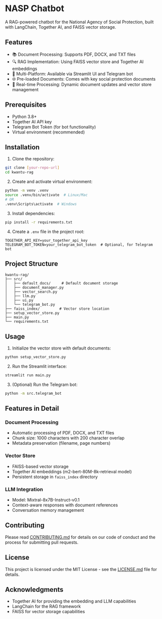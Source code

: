# NASP Chatbot

A RAG-powered chatbot for the National Agency of Social Protection, built with LangChain, Together AI, and FAISS vector storage.

## Features

- 📚 Document Processing: Supports PDF, DOCX, and TXT files
- 🔍 RAG Implementation: Using FAISS vector store and Together AI embeddings
- 💬 Multi-Platform: Available via Streamlit UI and Telegram bot
- 🌐 Pre-loaded Documents: Comes with key social protection documents
- 🔄 Real-time Processing: Dynamic document updates and vector store management

## Prerequisites

- Python 3.8+
- Together AI API key
- Telegram Bot Token (for bot functionality)
- Virtual environment (recommended)

## Installation

1. Clone the repository:
```bash
git clone [your-repo-url]
cd kwantu-rag
```

2. Create and activate virtual environment:
```bash
python -m venv .venv
source .venv/bin/activate  # Linux/Mac
# OR
.venv\Scripts\activate  # Windows
```

3. Install dependencies:
```bash
pip install -r requirements.txt
```

4. Create a `.env` file in the project root:
```plaintext
TOGETHER_API_KEY=your_together_api_key
TELEGRAM_BOT_TOKEN=your_telegram_bot_token  # Optional, for Telegram bot
```

## Project Structure

```
kwantu-rag/
├── src/
│   ├── default_docs/     # Default document storage
│   ├── document_manager.py
│   ├── vector_search.py
│   ├── llm.py
│   ├── ui.py
│   └── telegram_bot.py
├── faiss_index/         # Vector store location
├── setup_vector_store.py
├── main.py
└── requirements.txt
```

## Usage

1. Initialize the vector store with default documents:
```bash
python setup_vector_store.py
```

2. Run the Streamlit interface:
```bash
streamlit run main.py
```

3. (Optional) Run the Telegram bot:
```bash
python -m src.telegram_bot
```

## Features in Detail

### Document Processing
- Automatic processing of PDF, DOCX, and TXT files
- Chunk size: 1000 characters with 200 character overlap
- Metadata preservation (filename, page numbers)

### Vector Store
- FAISS-based vector storage
- Together AI embeddings (m2-bert-80M-8k-retrieval model)
- Persistent storage in `faiss_index` directory

### LLM Integration
- Model: Mixtral-8x7B-Instruct-v0.1
- Context-aware responses with document references
- Conversation memory management

## Contributing

Please read [CONTRIBUTING.md](CONTRIBUTING.md) for details on our code of conduct and the process for submitting pull requests.

## License

This project is licensed under the MIT License - see the [LICENSE.md](LICENSE.md) file for details.

## Acknowledgments

- Together AI for providing the embedding and LLM capabilities
- LangChain for the RAG framework
- FAISS for vector storage capabilities

